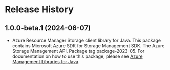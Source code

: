 # Release History

## 1.0.0-beta.1 (2024-06-07)

- Azure Resource Manager Storage client library for Java. This package contains Microsoft Azure SDK for Storage Management SDK. The Azure Storage Management API. Package tag package-2023-05. For documentation on how to use this package, please see [Azure Management Libraries for Java](https://aka.ms/azsdk/java/mgmt).
